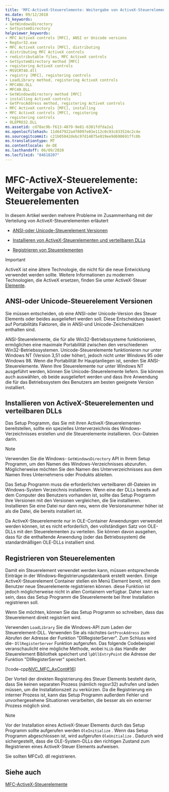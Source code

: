 ```yaml
---
title: 'MFC-ActiveX-Steuerelemente: Weitergabe von ActiveX-Steuerelementen'
ms.date: 09/12/2018
f1_keywords:
- GetWindowsDirectory
- GetSystemDirectory
helpviewer_keywords:
- MFC ActiveX controls [MFC], ANSI or Unicode versions
- RegSvr32.exe
- MFC ActiveX controls [MFC], distributing
- distributing MFC ActiveX controls
- redistributable files, MFC ActiveX controls
- GetSystemDirectory method [MFC]
- registering ActiveX controls
- MSVCRT40.dll
- registry [MFC], registering controls
- LoadLibrary method, registering ActiveX controls
- MFC40U.DLL
- MFC40.DLL
- GetWindowsDirectory method [MFC]
- installing ActiveX controls
- GetProcAddress method, registering ActiveX controls
- MFC ActiveX controls [MFC], installing
- MFC ActiveX controls [MFC], registering
- registering controls
- OLEPRO32.DLL
ms.assetid: cd70ac9b-f613-4879-9e81-6381fdfda2a1
ms.openlocfilehash: 11d647922a4f8097e03e112c0c93c833524c2c4e
ms.sourcegitcommit: c21b05042debc97d14875e019ee9d698691ffc0b
ms.translationtype: MT
ms.contentlocale: de-DE
ms.lasthandoff: 06/09/2020
ms.locfileid: "84618207"
---
```

# <a name="mfc-activex-controls-distributing-activex-controls"></a>MFC-ActiveX-Steuerelemente: Weitergabe von ActiveX-Steuerelementen

In diesem Artikel werden mehrere Probleme im Zusammenhang mit der Verteilung von ActiveX-Steuerelementen erläutert

- [ANSI-oder Unicode-Steuerelement Versionen](#_core_ansi_or_unicode_control_versions)

- [Installieren von ActiveX-Steuerelementen und verteilbaren DLLs](#_core_installing_activex_controls_and_redistributable_dlls)

- [Registrieren von Steuerelementen](#_core_registering_controls)

>[!IMPORTANT]
> ActiveX ist eine ältere Technologie, die nicht für die neue Entwicklung verwendet werden sollte. Weitere Informationen zu modernen Technologien, die ActiveX ersetzen, finden Sie unter ActiveX-Steuer [Elemente](activex-controls.md).

## <a name="ansi-or-unicode-control-versions"></a><a name="_core_ansi_or_unicode_control_versions"></a>ANSI-oder Unicode-Steuerelement Versionen

Sie müssen entscheiden, ob eine ANSI-oder Unicode-Version des Steuer Elements oder beides ausgeliefert werden soll. Diese Entscheidung basiert auf Portabilitäts Faktoren, die in ANSI-und Unicode-Zeichensätzen enthalten sind.

ANSI-Steuerelemente, die für alle Win32-Betriebssysteme funktionieren, ermöglichen eine maximale Portabilität zwischen den verschiedenen Win32-Betriebssystemen. Unicode-Steuerelemente funktionieren nur unter Windows NT (Version 3,51 oder höher), jedoch nicht unter Windows 95 oder Windows 98. Wenn die Portabilität Ihr Hauptanliegen ist, senden Sie ANSI-Steuerelemente. Wenn Ihre Steuerelemente nur unter Windows NT ausgeführt werden, können Sie Unicode-Steuerelemente liefern. Sie können auch auswählen, ob beide ausgeliefert werden und dass Ihre Anwendung die für das Betriebssystem des Benutzers am besten geeignete Version installiert.

## <a name="installing-activex-controls-and-redistributable-dlls"></a><a name="_core_installing_activex_controls_and_redistributable_dlls"></a>Installieren von ActiveX-Steuerelementen und verteilbaren DLLs

Das Setup Programm, das Sie mit ihren ActiveX-Steuerelementen bereitstellen, sollte ein spezielles Unterverzeichnis des Windows-Verzeichnisses erstellen und die Steuerelemente installieren. Ocx-Dateien darin.

> [!NOTE]
> Verwenden Sie die Windows- `GetWindowsDirectory` API in Ihrem Setup Programm, um den Namen des Windows-Verzeichnisses abzurufen. Möglicherweise möchten Sie den Namen des Unterverzeichnisses aus dem Namen Ihres Unternehmens oder Produkts ableiten.

Das Setup Programm muss die erforderlichen verteilbaren dll-Dateien im Windows-System Verzeichnis installieren. Wenn eine der DLLs bereits auf dem Computer des Benutzers vorhanden ist, sollte das Setup Programm Ihre Versionen mit den Versionen vergleichen, die Sie installieren. Installieren Sie eine Datei nur dann neu, wenn die Versionsnummer höher ist als die Datei, die bereits installiert ist.

Da ActiveX-Steuerelemente nur in OLE-Container Anwendungen verwendet werden können, ist es nicht erforderlich, den vollständigen Satz von OLE-DLLs mit den Steuerelementen zu verteilen. Sie können davon ausgehen, dass für die enthaltende Anwendung (oder das Betriebssystem) die standardmäßigen OLE-DLLs installiert sind.

## <a name="registering-controls"></a><a name="_core_registering_controls"></a>Registrieren von Steuerelementen

Damit ein Steuerelement verwendet werden kann, müssen entsprechende Einträge in der Windows-Registrierungsdatenbank erstellt werden. Einige ActiveX-Steuerelement Container stellen ein Menü Element bereit, mit dem Benutzer neue Steuerelemente registrieren können. diese Funktion ist jedoch möglicherweise nicht in allen Containern verfügbar. Daher kann es sein, dass das Setup Programm die Steuerelemente bei Ihrer Installation registrieren soll.

Wenn Sie möchten, können Sie das Setup Programm so schreiben, dass das Steuerelement direkt registriert wird.

Verwenden `LoadLibrary` Sie die Windows-API zum Laden der Steuerelement-DLL. Verwenden Sie als nächstes `GetProcAddress` zum Abrufen der Adresse der Funktion "DllRegisterServer". Zum Schluss wird die- `DllRegisterServer` Funktion aufgerufen. Das folgende Codebeispiel veranschaulicht eine mögliche Methode, wobei `hLib` das Handle der Steuerelement Bibliothek speichert und `lpDllEntryPoint` die Adresse der Funktion "DllRegisterServer" speichert.

[!code-cpp[NVC_MFC_AxCont#16](codesnippet/cpp/mfc-activex-controls-distributing-activex-controls_1.cpp)]

Der Vorteil der direkten Registrierung des Steuer Elements besteht darin, dass Sie keinen separaten Prozess (nämlich regsvr32) aufrufen und laden müssen, um die Installationszeit zu verkürzen. Da die Registrierung ein interner Prozess ist, kann das Setup Programm außerdem Fehler und unvorhergesehene Situationen verarbeiten, die besser als ein externer Prozess möglich sind.

> [!NOTE]
> Vor der Installation eines ActiveX-Steuer Elements durch das Setup Programm sollte aufgerufen werden `OleInitialize` . Wenn das Setup Programm abgeschlossen ist, wird aufgerufen `OleUnitialize` . Dadurch wird sichergestellt, dass die OLE-System-DLLs den richtigen Zustand zum Registrieren eines ActiveX-Steuer Elements aufweisen.

Sie sollten MFCx0. dll registrieren.

## <a name="see-also"></a>Siehe auch

[MFC-ActiveX-Steuerelemente](mfc-activex-controls.md)
